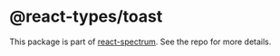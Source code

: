 # @react-types/toast

This package is part of [react-spectrum](https://github.com/watheia/rsp-kit). See the repo for more details.
